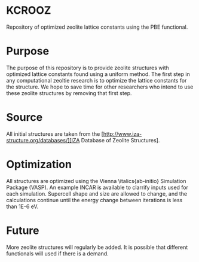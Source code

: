 # KCROOZ
Repository of optimized zeolite lattice constants using the PBE functional. 

# Purpose
The purpose of this repository is to provide zeolite structures with optimized lattice constants found using a uniform method. The first step in any computational zeoltie research is to optimize the lattice constants for the structure. We hope to save time for other researchers who intend to use these zeolite structures by removing that first step. 

# Source
All initial structures are taken from the [http://www.iza-structure.org/databases/][IZA Database of Zeolite Structures]. 

# Optimization
All structures are optimized using the Vienna \italics{ab-initio} Simulation Package (VASP). An example INCAR is available to clarrify inputs used for each simulation. Supercell shape and size are allowed to change, and the calculations continue until the energy change between iterations is less than 1E-6 eV. 

# Future 
More zeolite structures will regularly be added. It is possible that different functionals will used if there is a demand. 
